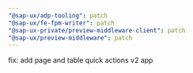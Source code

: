 ```yaml
---
"@sap-ux/adp-tooling": patch
"@sap-ux/fe-fpm-writer": patch
"@sap-ux-private/preview-middleware-client": patch
"@sap-ux/preview-middleware": patch
---
```


fix: add page and table quick actions v2 app
